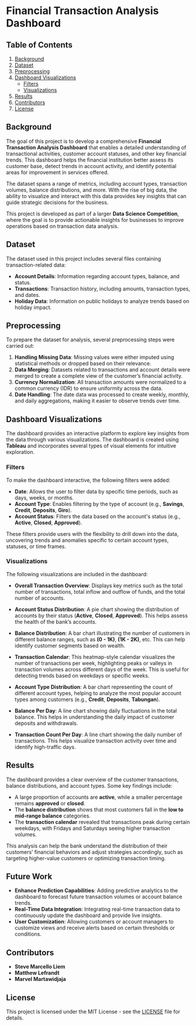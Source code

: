 # Financial Transaction Analysis Dashboard

## Table of Contents
1. [Background](#background)
2. [Dataset](#dataset)
3. [Preprocessing](#preprocessing)
4. [Dashboard Visualizations](#dashboard-visualizations)
    - [Filters](#filters)
    - [Visualizations](#visualizations)
5. [Results](#results)
6. [Contributors](#contributors)
7. [License](#license)

## Background

The goal of this project is to develop a comprehensive **Financial Transaction Analysis Dashboard** that enables a detailed understanding of transactional activities, customer account statuses, and other key financial trends. This dashboard helps the financial institution better assess its customer base, detect trends in account activity, and identify potential areas for improvement in services offered.

The dataset spans a range of metrics, including account types, transaction volumes, balance distributions, and more. With the rise of big data, the ability to visualize and interact with this data provides key insights that can guide strategic decisions for the business.

This project is developed as part of a larger **Data Science Competition**, where the goal is to provide actionable insights for businesses to improve operations based on transaction data analysis.

## Dataset

The dataset used in this project includes several files containing transaction-related data:
- **Account Details**: Information regarding account types, balance, and status.
- **Transactions**: Transaction history, including amounts, transaction types, and dates.
- **Holiday Data**: Information on public holidays to analyze trends based on holiday impact.

## Preprocessing

To prepare the dataset for analysis, several preprocessing steps were carried out:
1. **Handling Missing Data**: Missing values were either imputed using statistical methods or dropped based on their relevance.
2. **Data Merging**: Datasets related to transactions and account details were merged to create a complete view of the customer’s financial activity.
3. **Currency Normalization**: All transaction amounts were normalized to a common currency (IDR) to ensure uniformity across the data.
4. **Date Handling**: The date data was processed to create weekly, monthly, and daily aggregations, making it easier to observe trends over time.

## Dashboard Visualizations

The dashboard provides an interactive platform to explore key insights from the data through various visualizations. The dashboard is created using **Tableau** and incorporates several types of visual elements for intuitive exploration.

### Filters
To make the dashboard interactive, the following filters were added:
- **Date**: Allows the user to filter data by specific time periods, such as days, weeks, or months.
- **Account Type**: Enables filtering by the type of account (e.g., **Savings**, **Credit**, **Deposits**, **Giro**).
- **Account Status**: Filters the data based on the account's status (e.g., **Active**, **Closed**, **Approved**).

These filters provide users with the flexibility to drill down into the data, uncovering trends and anomalies specific to certain account types, statuses, or time frames.

### Visualizations
The following visualizations are included in the dashboard:

- **Overall Transaction Overview**: Displays key metrics such as the total number of transactions, total inflow and outflow of funds, and the total number of accounts.
  
- **Account Status Distribution**: A pie chart showing the distribution of accounts by their status (**Active**, **Closed**, **Approved**). This helps assess the health of the bank’s accounts.
  
- **Balance Distribution**: A bar chart illustrating the number of customers in different balance ranges, such as **(0 - 1K)**, **(1K - 2K)**, etc. This can help identify customer segments based on wealth.

- **Transaction Calendar**: This heatmap-style calendar visualizes the number of transactions per week, highlighting peaks or valleys in transaction volumes across different days of the week. This is useful for detecting trends based on weekdays or specific weeks.

- **Account Type Distribution**: A bar chart representing the count of different account types, helping to analyze the most popular account types among customers (e.g., **Credit**, **Deposits**, **Tabungan**).

- **Balance Per Day**: A line chart showing daily fluctuations in the total balance. This helps in understanding the daily impact of customer deposits and withdrawals.

- **Transaction Count Per Day**: A line chart showing the daily number of transactions. This helps visualize transaction activity over time and identify high-traffic days.

## Results

The dashboard provides a clear overview of the customer transactions, balance distributions, and account types. Some key findings include:
- A large proportion of accounts are **active**, while a smaller percentage remains **approved** or **closed**.
- The **balance distribution** shows that most customers fall in the **low to mid-range balance** categories.
- The **transaction calendar** revealed that transactions peak during certain weekdays, with Fridays and Saturdays seeing higher transaction volumes.
  
This analysis can help the bank understand the distribution of their customers’ financial behaviors and adjust strategies accordingly, such as targeting higher-value customers or optimizing transaction timing.

## Future Work

- **Enhance Prediction Capabilities**: Adding predictive analytics to the dashboard to forecast future transaction volumes or account balance trends.
- **Real-Time Data Integration**: Integrating real-time transaction data to continuously update the dashboard and provide live insights.
- **User Customization**: Allowing customers or account managers to customize views and receive alerts based on certain thresholds or conditions.

## Contributors

- **Steve Marcello Liem**
- **Matthew Lefrandt**
- **Marvel Martawidjaja**

## License

This project is licensed under the MIT License - see the [LICENSE](LICENSE) file for details.
